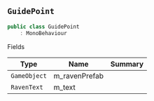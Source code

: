 ## `GuidePoint`

```csharp
public class GuidePoint
    : MonoBehaviour

```

Fields

| Type | Name | Summary | 
| --- | --- | --- | 
| `GameObject` | m_ravenPrefab |  | 
| `RavenText` | m_text |  | 


